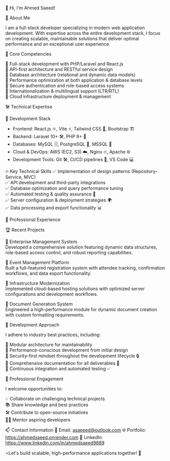  👋 Hi, I'm Ahmed Saeed!

 🌟 About Me

I am a full-stack developer specializing in modern web application development. With expertise across the entire development stack, I focus on creating scalable, maintainable solutions that deliver optimal performance and an exceptional user experience.

 🚀 Core Competencies

🔹 Full-stack development with PHP/Laravel and React.js  
🔹 API-first architecture and RESTful service design  
🔹 Database architecture (relational and dynamic data models)  
🔹 Performance optimization at both application & database levels  
🔹 Secure authentication and role-based access systems  
🔹 Internationalization & multilingual support (LTR/RTL)  
🔹 Cloud infrastructure deployment & management  

 🛠 Technical Expertise

 🔧 Development Stack
- Frontend: React.js ⚛️, Vite ⚡, Tailwind CSS 🎨, Bootstrap 🏗️  
- Backend: Laravel 10+ 🛠️, PHP 8+ 🐘  
- Databases: MySQL 🗄️, PostgreSQL 🐘, MSSQL 🏢  
- Cloud & DevOps: AWS (EC2, S3) ☁️, Nginx 🔥, Apache 🌐  
- Development Tools: Git 🛠️, CI/CD pipelines 🚀, VS Code 💻  

 🔥 Key Technical Skills
✅ Implementation of design patterns (Repository-Service, MVC)  
✅ API development and third-party integrations  
✅ Database optimization and query performance tuning  
✅ Automated testing & quality assurance 🧪  
✅ Server configuration & deployment strategies 🌍  
✅ Data processing and export functionality 📊  

 💼 Professional Experience

 🏆 Recent Projects

📌 Enterprise Management System  
Developed a comprehensive solution featuring dynamic data structures, role-based access control, and robust reporting capabilities.

📌 Event Management Platform  
Built a full-featured registration system with attendee tracking, confirmation workflows, and data export functionality.

📌 Infrastructure Modernization  
Implemented cloud-based hosting solutions with optimized server configurations and development workflows.

📌 Document Generation System  
Engineered a high-performance module for dynamic document creation with custom formatting requirements.

 📌 Development Approach

I adhere to industry best practices, including:

🔹 Modular architecture for maintainability  
🔹 Performance-conscious development from initial design  
🔹 Security-first mindset throughout the development lifecycle 🔒  
🔹 Comprehensive documentation for all deliverables 📖  
🔹 Continuous integration and automated testing ✅  

 🤝 Professional Engagement

I welcome opportunities to:

💡 Collaborate on challenging technical projects  
📚 Share knowledge and best practices  
🛠 Contribute to open-source initiatives  
👨‍🏫 Mentor aspiring developers  

 📫 Contact Information
📧 Email: asaeeed@outlook.com
🌐 Portfolio: https://ahmedsaeed.onrender.com
💼 LinkedIn: https://www.linkedin.com/in/ahmedsaeed9889

⭐Let's build scalable, high-performance applications together! 🚀
